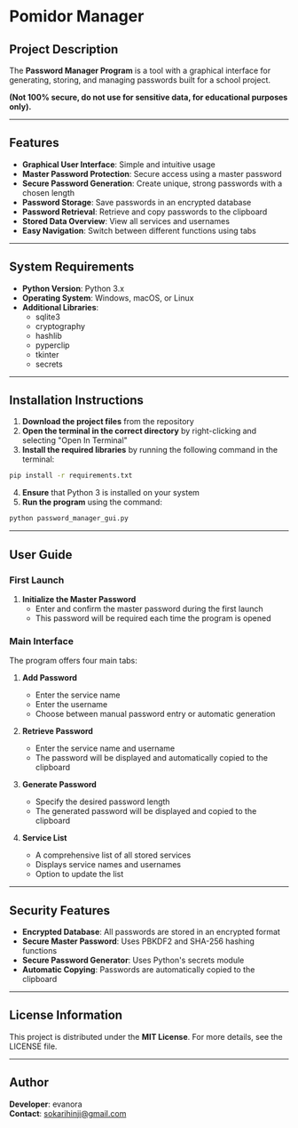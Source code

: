 # Pomidor Manager

## Project Description
The **Password Manager Program** is a tool with a graphical interface for generating, storing, and managing passwords built for a school project.

**(Not 100% secure, do not use for sensitive data, for educational purposes only).**

---

## Features

- **Graphical User Interface**: Simple and intuitive usage
- **Master Password Protection**: Secure access using a master password
- **Secure Password Generation**: Create unique, strong passwords with a chosen length
- **Password Storage**: Save passwords in an encrypted database
- **Password Retrieval**: Retrieve and copy passwords to the clipboard
- **Stored Data Overview**: View all services and usernames
- **Easy Navigation**: Switch between different functions using tabs

---

## System Requirements

- **Python Version**: Python 3.x
- **Operating System**: Windows, macOS, or Linux
- **Additional Libraries**:
  - sqlite3
  - cryptography
  - hashlib
  - pyperclip
  - tkinter
  - secrets

---

## Installation Instructions

1. **Download the project files** from the repository
2. **Open the terminal in the correct directory** by right-clicking and selecting "Open In Terminal"
3. **Install the required libraries** by running the following command in the terminal:
```bash
pip install -r requirements.txt
```
4. **Ensure** that Python 3 is installed on your system
5. **Run the program** using the command:
```bash
python password_manager_gui.py
```

---

## User Guide

### First Launch
1. **Initialize the Master Password**
   - Enter and confirm the master password during the first launch
   - This password will be required each time the program is opened

### Main Interface
The program offers four main tabs:

1. **Add Password**
   - Enter the service name
   - Enter the username
   - Choose between manual password entry or automatic generation

2. **Retrieve Password**
   - Enter the service name and username
   - The password will be displayed and automatically copied to the clipboard

3. **Generate Password**
   - Specify the desired password length
   - The generated password will be displayed and copied to the clipboard

4. **Service List**
   - A comprehensive list of all stored services
   - Displays service names and usernames
   - Option to update the list

---

## Security Features

- **Encrypted Database**: All passwords are stored in an encrypted format
- **Secure Master Password**: Uses PBKDF2 and SHA-256 hashing functions
- **Secure Password Generator**: Uses Python's secrets module
- **Automatic Copying**: Passwords are automatically copied to the clipboard

---

## License Information

This project is distributed under the **MIT License**. For more details, see the LICENSE file.

---

## Author

**Developer**: evanora  
**Contact**: [sokarihinji@gmail.com](mailto:sokarihinji@gmail.com)
